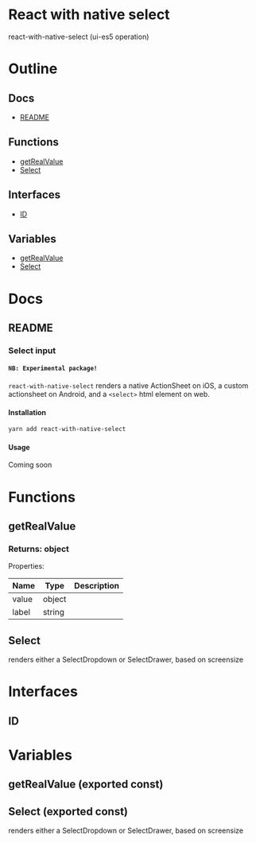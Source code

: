 # React with native select

react-with-native-select (ui-es5 operation)



# Outline

## Docs

- [README](#readme)

## Functions

- [getRealValue](#getRealValue)
- [Select](#Select)

## Interfaces

- [ID](#id)

## Variables

- [getRealValue](#getrealvalue)
- [Select](#select)



# Docs

## README

### Select input

#### `NB: Experimental package!`

`react-with-native-select` renders a native ActionSheet on iOS, a custom actionsheet on Android, and a `<select>` html element on web.


#### Installation

```bash
yarn add react-with-native-select
```


#### Usage

Coming soon


# Functions

## getRealValue

### Returns: object

Properties: 

 | Name | Type | Description |
|---|---|---|
| value  | object |  |
| label  | string |  |



## Select

renders either a SelectDropdown or SelectDrawer, based on screensize



# Interfaces

## ID

# Variables

## getRealValue (exported const)

## Select (exported const)

renders either a SelectDropdown or SelectDrawer, based on screensize

